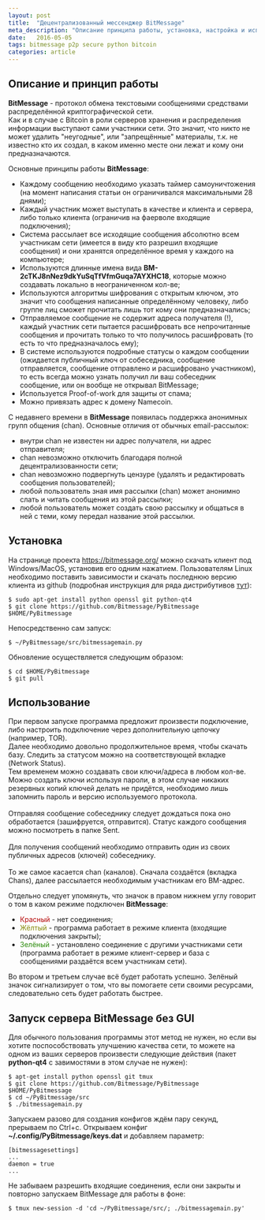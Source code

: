 ```yaml
---
layout: post
title:  "Децентрализованный мессенджер BitMessage"
meta_description: "Описание принципа работы, установка, настройка и использование программы BitMessage"
date:   2016-05-05
tags: bitmessage p2p secure python bitcoin
categories: article
---
```


## Описание и принцип работы

**BitMessage** - протокол обмена текстовыми сообщениями средствами распределённой криптографической сети.<br>
Как и в случае с Bitcoin в роли серверов хранения и распределения информации выступают сами участники сети. Это значит, что никто не может удалить "неугодные", или "запрещённые" материалы, т.к. не известно кто их создал, в каком именно месте они лежат и кому они предназначаются.

Основные принципы работы **BitMessage**:

* Каждому сообщению необходимо указать таймер самоуничтожения (на момент написания статьи он ограничивался максимальными 28 днями);
* Каждый участник может выступать в качестве и клиента и сервера, либо только клиента (ограничив на фаерволе входящие подключения);
* Система рассылает все исходящие сообщения абсолютно всем участникам сети (имеется в виду кто разрешил входящие сообщения) и они хранятся определённое время у каждого на компьютере;
* Используются длинные имена вида **BM-2cTKJ8nNez9dkYuSqTfVfmGuqa7AYXHC18**, которые можно создавать локально в неограниченном кол-ве;
* Используются алгоритмы шифрования с открытым ключом, это значит что сообщения написанные определённому человеку, либо группе лиц сможет прочитать лишь тот кому они предназначались;
* Отправляемое сообщение не содержит адреса получателя (!), каждый участник сети пытается расшифровать все непрочитанные сообщения и прочитать только то что получилось расшифровать (то есть то что предназначалось ему);
* В системе используются подробные статусы о каждом сообщении (ожидается публичный ключ от собеседника, сообщение отправляется, сообщение отправлено и расшифровано участником), то есть всегда можно узнать получил ли ваш собеседник сообщение, или он вообще не открывал BitMessage;
* Используется Proof-of-work для защиты от спама;
* Можно привязать адрес к домену Namecoin.

С недавнего времени в **BitMessage** появилась поддержка анонимных групп общения (chan). Основные отличия от обычных email-рассылок:

* внутри chan не известен ни адрес получателя, ни адрес отправителя;
* chan невозможно отключить благодаря полной децентрализованности сети;
* chan невозможно подвергнуть цензуре (удалять и редактировать сообщения пользователей);
* любой пользователь зная имя рассылки (chan) может анонимно слать и читать сообщения из этой рассылки;
* любой пользователь может создать свою рассылку и общаться в ней с теми, кому передал название этой рассылки.

## Установка

На странице проекта <a href="https://bitmessage.org/">https://bitmessage.org/</a> можно скачать клиент под Windows/MacOS, установив его одним нажатием. Пользователям Linux необходимо поставить зависимости и скачать последнюю версию клиента из github (подробная инструкция для ряда дистрибутивов <a href="https://bitmessage.org/wiki/Compiling_instructions">тут</a>):

```
$ sudo apt-get install python openssl git python-qt4
$ git clone https://github.com/Bitmessage/PyBitmessage $HOME/PyBitmessage
```

Непосредственно сам запуск:

```
$ ~/PyBitmessage/src/bitmessagemain.py
```

Обновление осуществляется следующим образом:

```
$ cd $HOME/PyBitmessage
$ git pull
```

## Использование

При первом запуске программа предложит произвести подключение, либо настроить подключение через дополнительную цепочку (например, TOR).<br>
Далее необходимо довольно продолжительное время, чтобы скачать базу. Следить за статусом можно на соответствующей вкладке (Network Status).<br>
Тем временем можно создавать свои ключи/адреса в любом кол-ве. Можно создать ключи используя пароли, в этом случае никаких резервных копий ключей делать не придётся, необходимо лишь запомнить пароль и версию используемого протокола.<br><br>
Отправляя сообщение собеседнику следует дождаться пока оно обработается (зашифруется, отправится). Статус каждого сообщения можно посмотреть в папке Sent. <br><br>
Для получения сообщений необходимо отправить один из своих публичных адресов (ключей) собеседнику.<br><br>
То же самое касается chan (каналов). Сначала создаётся (вкладка Chans), далее рассылается необходимым участникам его BM-адрес.

Отдельно следует упомянуть, что значок в правом нижнем углу говорит о том в каком режиме подключен **BitMessage**:

* <font color="#B40404">Красный</font> - нет соединения;
* <font color="#868A08">Жёлтый</font> - программа работает в режиме клиента (входящие подключения закрыты);
* <font color="#298A08">Зелёный</font> - установлено соединение с другими участниками сети (программа работает в режиме клиент-сервер и база с сообщениями раздаётся всем участникам сети).

Во втором и третьем случае всё будет работать успешно. Зелёный значок сигнализирует о том, что вы помогаете сети своими ресурсами, следовательно сеть будет работать быстрее.

## Запуск сервера BitMessage без GUI

Для обычного пользования программы этот метод не нужен, но если вы хотите поспособствовать улучшению качества сети, то можете на одном из ваших серверов произвести следующие действия (пакет **python-qt4** с завимостями в этом случае не нужен):

```
$ apt-get install python openssl git tmux
$ git clone https://github.com/Bitmessage/PyBitmessage $HOME/PyBitmessage
$ cd ~/PyBitmessage/src
$ ./bitmessagemain.py
```

Запускаем разово для создания конфигов ждём пару секунд, прерываем по Ctrl+c. Открываем конфиг **~/.config/PyBitmessage/keys.dat** и добавляем параметр:

```
[bitmessagesettings]
...
daemon = true
...
```

Не забываем разрешить входящие соединения, если они закрыты и повторно запускаем BitMessage для работы в фоне:

```
$ tmux new-session -d 'cd ~/PyBitmessage/src/; ./bitmessagemain.py'
```
